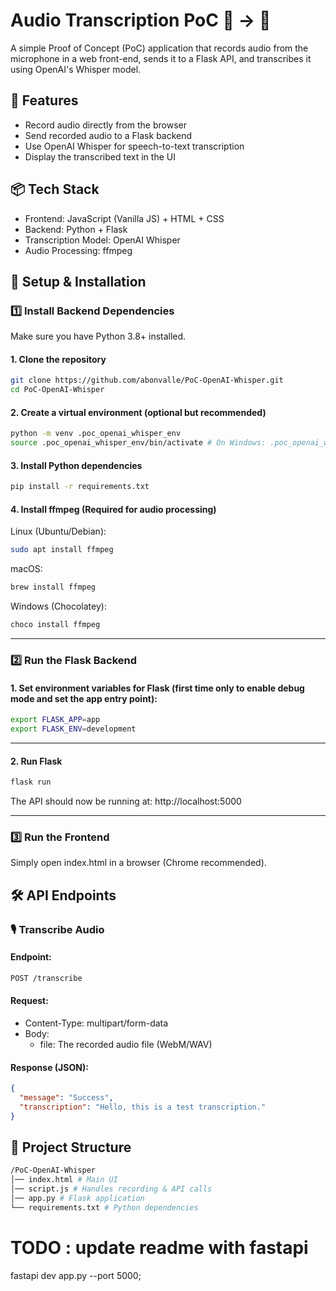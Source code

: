 # Audio Transcription PoC 🎤 → 📝

A simple Proof of Concept (PoC) application that records audio from the microphone in a web front-end, sends it to a Flask API, and transcribes it using OpenAI's Whisper model.

## 📌 Features

- Record audio directly from the browser
- Send recorded audio to a Flask backend
- Use OpenAI Whisper for speech-to-text transcription
- Display the transcribed text in the UI

## 📦 Tech Stack

- Frontend: JavaScript (Vanilla JS) + HTML + CSS
- Backend: Python + Flask
- Transcription Model: OpenAI Whisper
- Audio Processing: ffmpeg

## 🚀 Setup & Installation

### 1️⃣ Install Backend Dependencies

Make sure you have Python 3.8+ installed.

#### 1. Clone the repository

```sh
git clone https://github.com/abonvalle/PoC-OpenAI-Whisper.git
cd PoC-OpenAI-Whisper
```

#### 2. Create a virtual environment (optional but recommended)

```sh
python -m venv .poc_openai_whisper_env
source .poc_openai_whisper_env/bin/activate # On Windows: .poc_openai_whisper_env\Scripts\activate
```

#### 3. Install Python dependencies

```sh
pip install -r requirements.txt
```

#### 4. Install ffmpeg (Required for audio processing)

Linux (Ubuntu/Debian):

```sh
sudo apt install ffmpeg
```

macOS:

```sh
brew install ffmpeg
```

Windows (Chocolatey):

```sh
choco install ffmpeg
```

---

### 2️⃣ Run the Flask Backend

#### 1. Set environment variables for Flask (first time only to enable debug mode and set the app entry point):

```sh
export FLASK_APP=app
export FLASK_ENV=development
```

---

#### 2. Run Flask

```sh
flask run
```

The API should now be running at: http://localhost:5000

---

### 3️⃣ Run the Frontend

Simply open index.html in a browser (Chrome recommended).

## 🛠️ API Endpoints

### 🎙️ Transcribe Audio

#### Endpoint:

```sh
POST /transcribe
```

#### Request:

- Content-Type: multipart/form-data
- Body:
  - file: The recorded audio file (WebM/WAV)

#### Response (JSON):

```json
{
  "message": "Success",
  "transcription": "Hello, this is a test transcription."
}
```

## 📜 Project Structure

```sh
/PoC-OpenAI-Whisper
│── index.html # Main UI
│── script.js # Handles recording & API calls
│── app.py # Flask application
└── requirements.txt # Python dependencies
```

# TODO : update readme with fastapi

fastapi dev app.py --port 5000;

